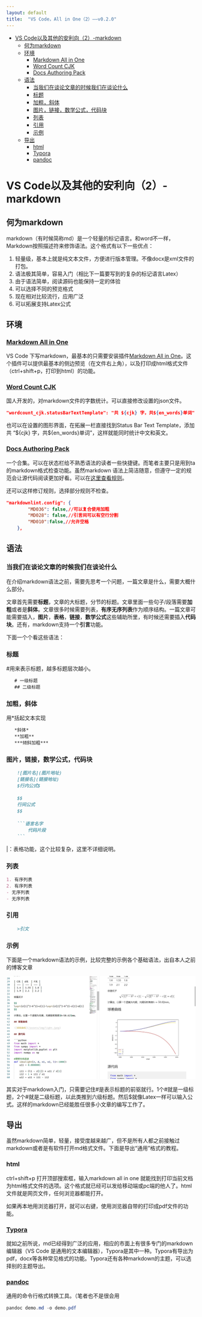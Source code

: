 ```yaml
---
layout: default
title:  "VS Code，All in One（2）——v0.2.0"
---
```

- [VS Code以及其他的安利向（2）-markdown](#vs-code以及其他的安利向2-markdown)
  - [何为markdown](#何为markdown)
  - [环境](#环境)
    - [Markdown All in One](#markdown-all-in-one)
    - [Word Count CJK](#word-count-cjk)
    - [Docs Authoring Pack](#docs-authoring-pack)
  - [语法](#语法)
    - [当我们在谈论文章的时候我们在谈论什么](#当我们在谈论文章的时候我们在谈论什么)
    - [标题](#标题)
    - [加粗，斜体](#加粗斜体)
    - [图片，链接，数学公式，代码块](#图片链接数学公式代码块)
    - [列表](#列表)
    - [引用](#引用)
    - [示例](#示例)
  - [导出](#导出)
    - [html](#html)
    - [Typora](#typora)
    - [pandoc](#pandoc)

# VS Code以及其他的安利向（2）-markdown

## 何为markdown

markdown（有时候简称md）是一个轻量的标记语言。和word不一样，Markdown按照描述符来修饰语法。这个格式有以下一些优点：

1. 轻量级，基本上就是纯文本文件，方便进行版本管理。不像docx是xml文件的打包。
2. 语法极其简单，容易入门（相比下一篇要写到的复杂的标记语言Latex）
3. 由于语法简单，阅读源码也能保持一定的体验
4. 可以选择不同的预览格式
5. 现在相对比较流行，应用广泛
6. 可以拓展支持Latex公式

## 环境

### [Markdown All in One](https://marketplace.visualstudio.com/items?itemName=yzhang.markdown-all-in-one)

VS Code 下写markdown，最基本的只需要安装插件[Markdown All in One](https://marketplace.visualstudio.com/items?itemName=yzhang.markdown-all-in-one)。这个插件可以提供最基本的侧边预览（在文件右上角），以及打印成html格式文件（ctrl+shift+p，打印到html）的功能。

### [Word Count CJK](https://marketplace.visualstudio.com/items?itemName=holmescn.vscode-wordcount-cjk)

国人开发的，对markdown文件的字数统计。可以直接修改设置的json文件。

```json
"wordcount_cjk.statusBarTextTemplate": "共 ${cjk} 字，共${en_words}单词"
```

也可以在设置的图形界面，在拓展一栏直接找到Status Bar Text Template，添加共 “\${cjk} 字，共\${en_words}单词”，这样就能同时统计中文和英文。

### [Docs Authoring Pack](https://marketplace.visualstudio.com/items?itemName=docsmsft.docs-authoring-pack)

一个合集。可以在状态栏给不熟悉语法的读者一些快捷键。而笔者主要只是用到ta的markdown格式检查功能。虽然markdown 语法上简洁随意，但遵守一定的规范会让源代码阅读更加好看。可以在[这里查看规则](https://github.com/DavidAnson/markdownlint/blob/v0.20.3/doc/Rules.md)。

还可以这样修订规则，选择部分规则不检查。

```json
"markdownlint.config": {
        "MD036": false,//可以复合使用加粗
        "MD028": false,//引言间可以有空行分割
        "MD010":false,//允许空格
    },
```

## 语法

### 当我们在谈论文章的时候我们在谈论什么

在介绍markdown语法之前，需要先思考一个问题，一篇文章是什么，需要大概什么部分。

文章首先需要**标题**，文章的大标题，分节的标题。文章里面一些句子/段落需要**加粗**或者是**斜体**。文章很多时候需要列表，**有序无序列表**作为顺序结构。一篇文章可能需要插入，**图片**，**表格**，**链接**，**数学公式**这些辅助所里，有时候还需要插入**代码块**。还有，markdown支持一个**引言**功能。

下面一个个看这些语法：

### 标题

\#用来表示标题，越多标题层次越小。

```markdown
   # 一级标题
   ## 二级标题
```

### 加粗，斜体

用\*括起文本实现

```markdown
   *斜体*
   **加粗**
   ***倾斜加粗***
```

### 图片，链接，数学公式，代码块

```markdown
    ![图片名](图片地址)
    [链接名](链接地址)
    $行内公式$

    $$
    行间公式
    $$

    ```语言名字
        代码片段
    ```
```

\|：表格功能，这个比较复杂，这里不详细说明。

### 列表

```markdown
1. 有序列表
2. 有序列表
- 无序列表
- 无序列表
```

### 引用

```markdown
    >引文
```
  
### 示例

下面是一个markdown语法的示例，比较完整的示例各个基础语法，出自本人之前的博客文章

![示例](/assets/img/vscmd1.jpg)

其实对于markdown入门，只需要记住\#是表示标题的前驱就行。1个\#就是一级标题，2个\#就是二级标题，以此类推到六级标题。然后\$就像Latex一样可以输入公式。这样的markdown已经能胜任很多小文章的编写工作了。

## 导出

虽然markdown简单，轻量，接受度越来越广，但不是所有人都之前接触过markdown或者是有软件打开md格式文件。下面是导出“通用”格式的教程。

### html

ctrl+shift+p 打开顶部搜索框，输入markdown all in one 就能找到打印当前文档为html格式文件的选项。这个格式就已经可以发给移动端或pc端的他人了。html文件就是网页文件，任何浏览器都能打开。

如果再本地用浏览器打开，就可以右键，使用浏览器自带的打印成pdf文件的功能。

### [Typora](https://typora.io/)

就如之前所说，md已经得到广泛的应用，相应的市面上有很多专门的markdown编辑器（VS Code 是通用的文本编辑器），Typora是其中一种。Typora有导出为pdf，docx等各种常见格式的功能。Typora还有各种markdown的主题，可以选择别的主题导出。

### [pandoc](https://pandoc.org/)

通用的命令行格式转换工具。（笔者也不是很会用

```powershell
pandoc demo.md -o demo.pdf
```
